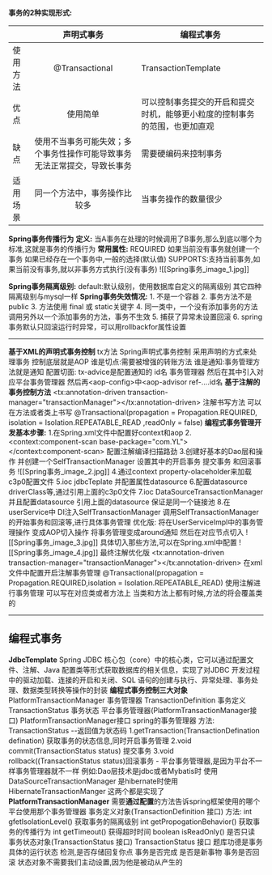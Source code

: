**事务的2种实现形式:**

|          |                                声明式事务                                | 编程式事务                                                                 |
| -------- |:------------------------------------------------------------------------:| -------------------------------------------------------------------------- |
| 使用方法 |                              @Transactional                              | TransactionTemplate                                                        |
| 优点     |                                 使用简单                                 | 可以控制事务提交的开启和提交时机，能够更小粒度的控制事务的范围，也更加直观 |
| 缺点     | 使用不当事务可能失效；多个事务性操作可能导致事务无法正常提交，导致长事务 | 需要硬编码来控制事务                                                       |
| 适用场景 |                       同一个方法中，事务操作比较多                       | 当事务操作的数量很少                                                       |
**Spring事务传播行为**
	**定义:** 当A事务在处理的时候调用了B事务,那么到底以哪个为标准,这就是事务的传播行为
	**常用属性:**
	REQUIRED 如果当前没有事务就创建一个事务 如果已经存在一个事务中,一般的选择(默认值)
	SUPPORTS:支持当前事务,如果当前没有事务,就以非事务方式执行(没有事务)
	![[Spring事务_image_1.jpg]]

**Spring事务隔离级别:**
	default:默认级别，使用数据库自定义的隔离级别
	其它四种隔离级别与mysql一样
**Spring事务失效情况:**
	1. 不是一个容器
	2. 事务方法不是public
	3. 方法使用 final 或 static关键字
	4. 同一类中，一个没有添加事务的方法调用另外以一个添加事务的方法，事务不生效
	5. 捕获了异常未设置回滚
	6. spring事务默认只回滚运行时异常，可以用rollbackfor属性设置

---
**基于XML的声明式事务控制**
	tx方法
	Spring声明式事务控制 采用声明的方式来处理事务
	控制底层就是AOP
	谁是切点:需要被增强的转账方法
	谁是通知:事务管理方法就是通知
	配置切面:
	tx-advice是配置通知的 id名 事务管理器 然后在其中引入对应平台事务管理器
	然后再\<aop-config>中<aop-advisor ref-....id名
**基于注解的事务控制方法**
	<!--开启事务注解-->
	<tx:annotation-driven transaction-manager="transactionManager"></tx:annotation-driven>
	注解书写方法 可以在方法或者类上书写
	@Transactional(propagation = Propagation.REQUIRED,
	isolation = Isolation.REPEATABLE_READ ,readOnly = false)
**编程式事务管理开发基本步骤:**
	1.在Spring.xml文件中配置好context和aop
	2.<context:component-scan base-package="com.YL">
	</context:component-scan> 配置注解编译扫描路劲
	3.创建好基本的Dao层和操作
	并创建一个SelfTransactionManager
	设置其中的开启事务 提交事务 和回滚事务
	![[Spring事务_image_2.jpg]]
	4.通过context property-olaceholder来加载c3p0配置文件
	5.ioc jdbcTeplate 并配置属性datasource
	6.配置datasource driverClass等,通过引用上面的c3p0文件
	7.ioc DataSourceTransactionManager
	并且配置datasource 引用上面的datasource
	保证是同一个链接池
	8.在userService中 DI注入SelfTransactionManager
	调用SelfTransactionManager的开始事务和回滚等,进行具体事务管理
优化版:
	将在UserServiceImpl中的事务管理操作
	变成AOP切入操作 将事务管理变成around通知
	然后在对应节点切入
	![[Spring事务_image_3.jpg]]
	具体切入那些方法,可以在Spring.xml中配置
	![[Spring事务_image_4.jpg]]
最终注解优化版
	<tx:annotation-driven transaction-manager="transactionManager"></tx:annotation-driven>
	在xml文件中配置开启注解事务管理
	@Transactional(propagation = Propagation.REQUIRED,isolation = Isolation.REPEATABLE_READ)
	使用注解进行事务管理
	可以写在对应类或者方法上
	当类和方法上都有时候,方法的将会覆盖类的


---
## 编程式事务
**JdbcTemplate**
	Spring JDBC 核心包（core）中的核心类，它可以通过配置文件、注解、Java 配置类等形式获取数据库的相关信息，实现了对JDBC 开发过程中的驱动加载、连接的开启和关闭、SQL 语句的创建与执行、异常处理、事务处理、数据类型转换等操作的封装
**编程式事务控制三大对象**
	PlatformTransactionManager 事务管理器
	TransactionDefinition 事务定义
	TransactionStatus 事务状态
平台事务管理器(PlatformTransactionManager接口)
	PlatformTransactionManager接口 spring的事务管理器
	方法:
	TransactionStatus --返回值为状态码
	1.getTransaction(TransactionDefination defination)
	获取事务的状态信息,同时开启事务管理
	2.void commit(TransactionStatus status) 提交事务
	3.void rollback((TransactionStatus status)回滚事务
	-
	平台事务管理器,是因为平台不一样事务管理器就不一样
	例如:Dao层技术是jdbc或者Mybatis时 使用DataSourceTransactionManager
	是hibernate时使用HibernateTransactionManger
	这两个都是实现了**PlatformTransactionManager**
	需要**通过配置**的方法告诉spring框架使用的哪个平台使用那个事务管理器
事务定义对象(TransactionDefinition 接口)
	方法:
	int gfetIsolationLevel() 获取事务的隔离级别
	int getPropogationBehavior() 获取事务的传播行为
	int getTimeout() 获得超时时间
	boolean isReadOnly() 是否只读
事务状态对象(TransactionStatus 接口)
	TransactionStatus 接口 题库功德是事务具体的运行状态
	检测,是否存储回复你点
	事务是否完成
	是否是新事物
	事务是否回滚
	状态对象不需要我们主动设置,因为他是被动从产生的








